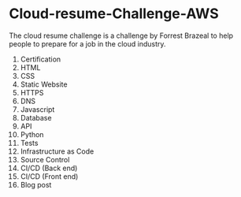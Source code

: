 # Cloud-resume-Challenge-AWS 

The cloud resume challenge is a challenge by Forrest Brazeal to help people to prepare for a job in the cloud industry. 




1. Certification 
2. HTML 
3. CSS 
4. Static Website 
5. HTTPS
6. DNS
7. Javascript
8. Database
9. API
10. Python
11. Tests
12. Infrastructure as Code
13. Source Control
14. CI/CD (Back end)
15. CI/CD (Front end)
16. Blog post

